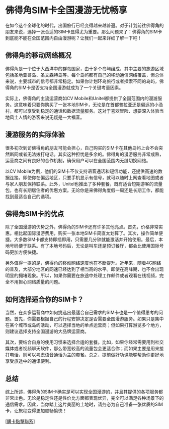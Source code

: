 # 佛得角SIM卡全国漫游无忧畅享

在如今这个全球化的时代，出国旅行已经变得越来越普遍。对于计划前往佛得角的朋友来说，选择一张合适的SIM卡显得尤为重要。那么问题来了：佛得角的SIM卡到底能不能在全国范围内自由漫游呢？让我们一起来详细了解一下吧！

## 佛得角的移动网络概况

佛得角是一个位于大西洋中的群岛国家，由十多个岛屿组成，其中主要的旅游区域包括圣地亚哥岛、圣文森特岛等。每个岛屿都有自己的移动通信网络覆盖，但总体来说，主要城市的信号都非常稳定。如果你计划环岛旅行或者探索不同的岛屿，佛得角的SIM卡是否支持全国漫游就成为了一个关键考量因素。

实际上，佛得角的主流运营商如CV Mobile和Unitel都提供了全国范围内的漫游服务。这意味着只要你购买了一张本地SIM卡，无论是在首都普拉亚还是偏远的小渔村，都可以享受到稳定的通话和数据流量服务。这对于喜欢冒险、想要深入体验当地风土人情的游客来说无疑是一大福音。

## 漫游服务的实际体验

很多初次到访佛得角的朋友可能会担心，自己购买的SIM卡在其他岛屿上会不会突然断网或者无法拨打电话。其实这种担忧是多余的。佛得角的漫游服务非常成熟，运营商之间有良好的合作机制，确保用户可以在全国范围内无缝切换网络。

以CV Mobile为例，他们的SIM卡不仅支持语音通话和短信功能，还提供高速的数据连接。即使你在偏远地区，只要手机显示有信号，就可以随时上网查看地图或者与家人朋友保持联系。此外，Unitel也推出了多种套餐，既有适合短期游客的流量包，也有长期居住者的优惠方案。无论你是来佛得角度假一周还是长期工作，都能找到最适合自己的选项。

## 佛得角SIM卡的优点

除了全国漫游的优势之外，佛得角的SIM卡还有许多其他亮点。首先，价格非常实惠。相比起国际漫游费用，购买一张本地SIM卡简直太划算了。其次，操作简单便捷。大多数SIM卡都支持即插即用，只需要几分钟就能激活并开始使用。最后，本地号码便于联系。有了本地号码后，无论是叫车还是预订餐厅，都会比使用国际号码更加方便快捷。

另外值得一提的是，佛得角的移动网络速度也在不断提升。近年来，随着4G网络的普及，大部分地区的网速已经达到了相当高的水平。即使在高峰期，也不会出现明显的拥堵现象。所以，如果你需要在旅途中处理工作邮件或者观看在线视频，完全不用担心网络质量的问题。

## 如何选择适合你的SIM卡？

当然，在众多运营商中如何挑选出最适合自己需求的SIM卡也是一个值得思考的问题。首先，你需要根据自己的行程安排决定是否需要全国漫游服务。如果只是集中在某个城市或岛屿活动，可以选择当地的单点运营商；但如果打算游览多个地方，则建议选择支持全国漫游的大品牌运营商。

其次，要结合自身的使用习惯来选择合适的套餐。比如，如果你经常需要用到社交媒体或者视频聊天软件，那么带宽较高的流量包会更适合你；而如果主要是用来接打电话，则可以考虑语音通话为主的套餐。总之，提前做好功课能够帮助你更好地享受旅途中的通讯便利。

## 总结

综上所述，佛得角的SIM卡确实是可以实现全国漫游的，并且其提供的各项服务都非常出色。无论是稳定性还是性价比方面都表现优异，完全可以满足各种场景下的通信需求。因此，当你踏上这片美丽的土地时，请务必为自己准备一张优质的SIM卡，让旅程变得更加顺畅愉快！

[[購卡點擊聯系](https://t.me/s/esim1088)]